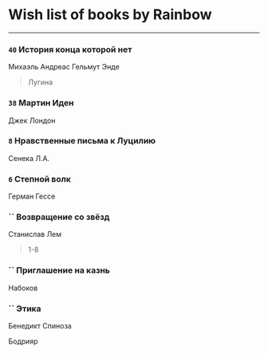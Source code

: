 # Wish list of books by Rainbow
---

### `40` История конца которой нет
Михаэль Андреас Гельмут Энде
> Лугина

### `38` Мартин Иден
Джек Лондон

### `8` Нравственные письма к Луцилию
Сенека Л.А.

### `6` Степной волк
Герман Гессе

### `` Возвращение со звёзд
Станислав Лем
> 1-8

### `` Приглашение на казнь
Набоков

### `` Этика
Бенедикт Спиноза

Бодрияр


